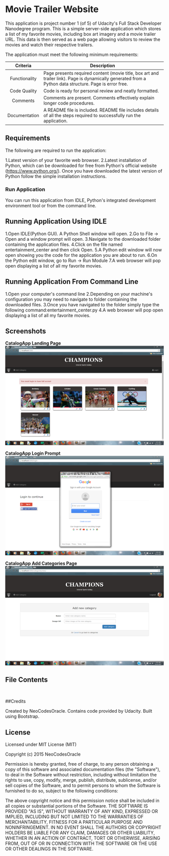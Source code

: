 # Movie Trailer Website
This application is project number 1 (of 5) of Udacity's Full Stack Developer Nanodegree program. This is a simple server-side application which stores a list of my favorite movies, including box art imagery and a movie trailer URL. This data is then served as a web page allowing visitors to review the movies and watch their respective trailers.

The application must meet the following minimum requirements:

Criteria 	  	|				Description
:--------------:|----------------------------------------------------------------------------------------------------
Functionality	| Page presents required content (movie title, box art and trailer link). Page is dynamically generated from a Python data structure. Page is error free.
Code Quality	| Code is ready for personal review and neatly formatted.
Comments		| Comments are present. Comments effectively explain longer code procedures.
Documentation   | A README file is included. README file includes details of all the steps required to successfully run the application.

## Requirements

The following are required to run the application:

1.Latest version of your favorite web browser.
2.Latest installation of Python, which can be downloaded for free from Python's official website (https://www.python.org/). Once you have downloaded the latest version of Python follow the simple installation instructions.

### Run Application

You can run this application from IDLE, Python's integrated development environment tool or from the command line.

Running Application Using IDLE
------------------------------
1.Open IDLE(Python GUI). A Python Shell window will open.
2.Go to File -> Open and a window prompt will open.
3.Navigate to the downloaded folder containing the application files.
4.Click on the file named entertainment_center and then click Open.
5.A Python edit window will now open showing you the code for the application you are about to run. 
6.On the Python edit window, go to Run -> Run Module
7.A web browser will pop open displaying a list of all my favorite movies.

Running Application From Command Line
-------------------------------------
1.Open your computer's command line
2.Depending on your machine's configuration you may need to navigate to folder containing the downloaded files.
3.Once you have navigated to the folder simply type the following command:entertainment_center.py
4.A web browser will pop open displaying a list of all my favorite movies.

## Screenshots

**CatalogApp Landing Page**
![App Splash](https://github.com/NeoCodesOracle/CatalogApp/blob/master/static/images/Screenshots/Frontpage.png)

**CatalogApp Login Prompt**
![App Login](https://github.com/NeoCodesOracle/CatalogApp/blob/master/static/images/Screenshots/login.png)

**CatalogApp Add Categories Page**
![App Categories](https://github.com/NeoCodesOracle/CatalogApp/blob/master/static/images/Screenshots/cats.png)

## File Contents
<pre>

</pre>
##Credits

Created by NeoCodesOracle. Contains code provided by Udacity. Built using Bootstrap.

## License

Licensed under MIT License (MIT)

Copyright (c) 2015 NeoCodesOracle

Permission is hereby granted, free of charge, to any person obtaining a copy of this software and associated
documentation files (the "Software"), to deal in the Software without restriction, including without 
limitation the rights to use, copy, modify, merge, publish, distribute, sublicense, and/or sell copies of the
Software, and to permit persons to whom the Software is furnished to do so, subject to the following conditions:

The above copyright notice and this permission notice shall be included in all copies or substantial 
portions of the Software. THE SOFTWARE IS PROVIDED "AS IS", WITHOUT WARRANTY OF ANY KIND, EXPRESSED OR IMPLIED,
INCLUDING BUT NOT LIMITED TO THE WARRANTIES OF MERCHANTABILITY, FITNESS FOR A PARTICULAR PURPOSE AND 
NONINFRINGEMENT. IN NO EVENT SHALL THE AUTHORS OR COPYRIGHT HOLDERS BE LIABLE FOR ANY CLAIM, DAMAGES OR OTHER
LIABILITY, WHETHER IN AN ACTION OF CONTRACT, TORT OR OTHERWISE, ARISING FROM, OUT OF OR IN CONNECTION WITH
THE SOFTWARE OR THE USE OR OTHER DEALINGS IN THE SOFTWARE.